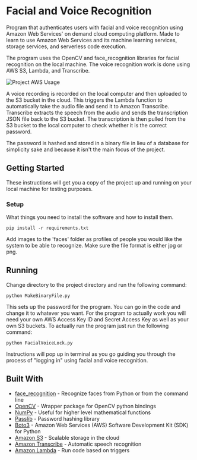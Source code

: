 # Facial and Voice Recognition

Program that authenticates users with facial and voice recognition using Amazon Web Services' on demand cloud computing platform. Made to learn to use Amazon Web Services and its machine learning services, storage services, and serverless code execution.

The program uses the OpenCV and face_recognition libraries for facial recognition on the local machine. The voice recognition work is done using AWS S3, Lambda, and Transcribe.

![Project AWS Usage](https://imgur.com/B0rfqvR)

A voice recording is recorded on the local computer and then uploaded to the S3 bucket in the cloud. This triggers the Lambda function to automatically take the audio file and send it to Amazon Transcribe. Transcribe extracts the speech from the audio and sends the transcription JSON file back to the S3 bucket. The transcription is then pulled from the S3 bucket to the local computer to check whether it is the correct password.

The password is hashed and stored in a binary file in lieu of a database for simplicity sake and because it isn't the main focus of the project. 

## Getting Started

These instructions will get you a copy of the project up and running on your local machine for testing purposes.

### Setup

What things you need to install the software and how to install them.

```
pip install -r requirements.txt
```

Add images to the 'faces' folder as profiles of people you would like the system to be able to recognize. Make sure the file format is either jpg or png.

## Running

Change directory to the project directory and run the following command:

```
python MakeBinaryFile.py
```

This sets up the password for the program. You can go in the code and change it to whatever you want. For the program to actually work you will need your own AWS Access Key ID and Secret Access Key as well as your own S3 buckets. To actually run the program just run the following command:

```
python FacialVoiceLock.py
```

Instructions will pop up in terminal as you go guiding you through the process of "logging in" using facial and voice recognition.


## Built With

* [face_recognition](https://pypi.org/project/face_recognition/) - Recognize faces from Python or from the command line
* [OpenCV](https://pypi.org/project/opencv-python/) - Wrapper package for OpenCV python bindings
* [NumPy](https://numpy.org/) - Useful for higher level mathematical functions
* [Passlib](https://pypi.org/project/passlib/) - Password hashing library
* [Boto3](https://pypi.org/project/boto3/) - Amazon Web Services (AWS) Software Development Kit (SDK) for Python
* [Amazon S3](https://aws.amazon.com/s3/?nc2=h_ql_prod_fs_s3) - Scalable storage in the cloud
* [Amazon Transcribe](https://aws.amazon.com/transcribe/?nc2=h_ql_prod_ml_ts) - Automatic speech recognition
* [Amazon Lambda](https://aws.amazon.com/lambda/?nc2=h_ql_prod_cp_lbd) - Run code based on triggers
